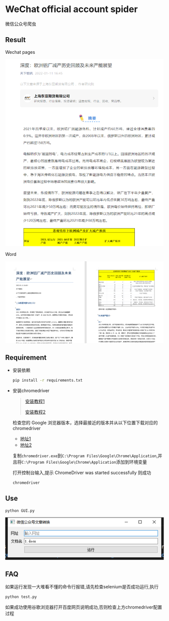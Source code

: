 # WeChat official account spider

微信公众号爬虫

## Result

Wechat pages

![image-20220117163115159](https://raw.githubusercontent.com/learner-lu/picbed/master/image-20220117163115159.png)

Word

![image-20220117163258944](https://raw.githubusercontent.com/learner-lu/picbed/master/image-20220117163258944.png)

## Requirement

- 安装依赖

  ```bash
  pip install -r requirements.txt
  ```

- 安装chromedriver

  > [安装教程1](https://www.cnblogs.com/lfri/p/10542797.html)
  >
  > [安装教程2](https://blog.csdn.net/weixin_36279318/article/details/79475388)

  检查您的 Google 浏览器版本，选择最接近的版本并从以下位置下载对应的 chromedriver
  
  - [地址1](http://chromedriver.storage.googleapis.com/index.html)
  - [地址2](https://npm.taobao.org/mirrors/chromedriver/)

  复制`chromedriver.exe`到`C:\Program Files\Google\Chrome\Application`,并且将`C:\Program Files\Google\Chrome\Application`添加到环境变量

  打开控制台输入,提示 ChromeDriver was started successfully 则成功

  ```bash
  chromedriver
  ```

## Use

```shell
python GUI.py
```

![image-20220121235656098](https://raw.githubusercontent.com/learner-lu/picbed/master/image-20220121235656098.png)

## FAQ

如果运行发现一大堆看不懂的命令行报错,请先检查selenium是否成功运行,执行

```bash
python test.py
```

如果成功使用谷歌浏览器打开百度网页说明成功,否则检查上方chromedriver配置过程
